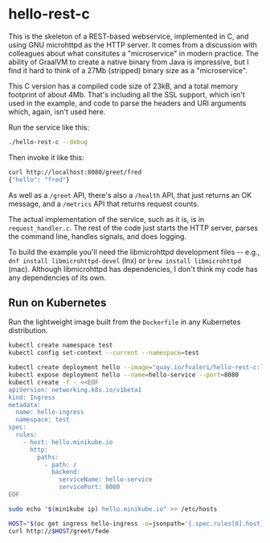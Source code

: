 # hello-rest-c

This is the skeleton of a REST-based webservice, implemented in C, and
using GNU microhttpd as the HTTP server. It comes from a discussion
with colleagues about what consitutes a "microservice" in modern practice.
The ability of GraalVM to create a native binary from Java is impressive, but I
find it hard to think of a 27Mb (stripped) binary size as a "microservice".

This C version has a compiled code size of 23kB, and a total memory footprint of
about 4Mb. That's including all the SSL support, which isn't used in the example,
and code to parse the headers and URI arguments which, again, isn't used here.

Run the service like this:
```sh
./hello-rest-c --debug
```

Then invoke it like this:
```sh
curl http://localhost:8080/greet/fred
{"hello": "fred"}
```

As well as a `/greet` API, there's also a `/health` API, that just returns
an OK message, and a `/metrics` API that returns request counts.

The actual implementation of the service, such as it is, is in
`request_handler.c`. The rest of the code just starts the HTTP server, parses
the command line, handles signals, and does logging.

To build the example you'll need the libmicrohttpd development files
-- e.g., `dnf install libmicrohttpd-devel` (lnx) or `brew install libmicrohttpd`
(mac). Although libmicrohttpd has dependencies, I don't think my code has any
dependencies of its own.

## Run on Kubernetes

Run the lightweight image built from the `Dockerfile` in any Kubernetes distribution.

```sh
kubectl create namespace test
kubectl config set-context --current --namespace=test

kubectl create deployment hello --image="quay.io/fvaleri/hello-rest-c:latest"
kubectl expose deployment hello --name=hello-service --port=8080
kubectl create -f - <<EOF
apiVersion: networking.k8s.io/v1beta1
kind: Ingress
metadata:
  name: hello-ingress
  namespace: test
spec:
  rules:
    - host: hello.minikube.io
      http:
        paths:
          - path: /
            backend:
              serviceName: hello-service
              servicePort: 8080
EOF

sudo echo "$(minikube ip) hello.minikube.io" >> /etc/hosts

HOST="$(oc get ingress hello-ingress -o=jsonpath='{.spec.rules[0].host}{"\n"}')"
curl http://$HOST/greet/fede
```
